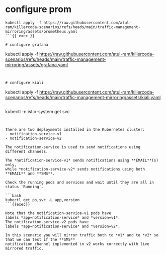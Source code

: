 

# configure prom

```
kubectl apply -f https://raw.githubusercontent.com/atul-ram/killercoda-scenarios/refs/heads/main/traffic-management-mirroring/assets/prometheus.yaml 
```{{ exec }}

# configure grafana

```
kubectl apply -f https://raw.githubusercontent.com/atul-ram/killercoda-scenarios/refs/heads/main/traffic-management-mirroring/assets/grafana.yaml
```{{ exec }}


# configure kiali

```
kubectl apply -f https://raw.githubusercontent.com/atul-ram/killercoda-scenarios/refs/heads/main/traffic-management-mirroring/assets/kiali.yaml
```{{ exec }}

```
kubectl -n istio-system get svc
```{{ exec}}


There are two deployments installed in the Kubernetes cluster:
- notification-service-v1
- notification-service-v2

The notification-service is used to send notifications using
different channels.

The *notification-service-v1* sends notifications using **EMAIL**(s) only,
while *notification-service-v2* sends notifications using both **EMAIL** and **SMS**.

Check the running pods and services and wait until they are all in status `Running`.

```bash
kubectl get po,svc -L app,version
```{{exec}}

Note that the notification-service-v1 pods have
labels *app=notification-service* and *version=v1*.
The notification-service-v2 pods have
labels *app=notification-service* and *version=v2*.

In this scenario you will mirror traffic both to *v1* and to *v2* so that we can test if the **SMS**
notification channel implemented in v2 works correctly with live mirrored traffic.
